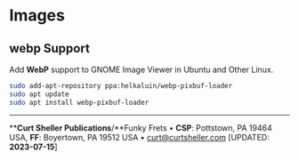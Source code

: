 # Images

## webp Support

Add **WebP** support to GNOME Image Viewer in Ubuntu and Other Linux.

```sh
sudo add-apt-repository ppa:helkaluin/webp-pixbuf-loader
sudo apt update
sudo apt install webp-pixbuf-loader
```

----
****Curt Sheller Publications**/**Funky Frets • **CSP**: Pottstown, PA 19464 USA, **FF**: Boyertown, PA 19512 USA • [curt@curtsheller.com](mailto:curt@curtsheller.com) [UPDATED: **2023-07-15**]
